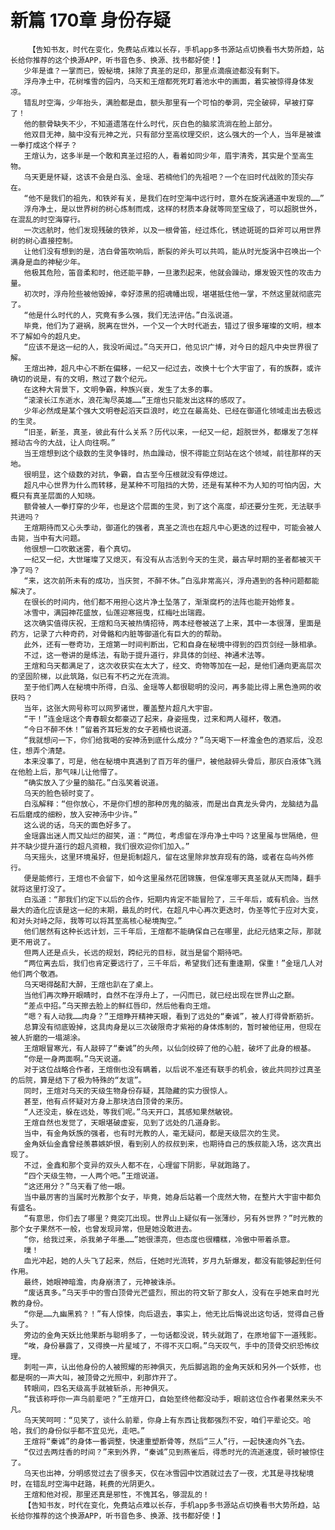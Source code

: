 # 新篇 170章 身份存疑
        【告知书友，时代在变化，免费站点难以长存，手机app多书源站点切换看书大势所趋，站长给你推荐的这个换源APP，听书音色多、换源、找书都好使！】
       少年是谁？一掌而已，毁秘境，抹除了真圣的足印，那里点滴痕迹都没有剩下。
       浮舟净土中，花树堆雪的园内，乌天和王煊都死死盯着池水中的画面，着实被惊得身体发凉。
       错乱时空海，少年抬头，满脸都是血，额头那里有一个可怕的拳洞，完全破碎，早被打穿了！
       他的额骨缺失不少，不知道遗落在什么时代，灰白色的脑浆流淌在脸上部分。
       他双目无神，脑中没有元神之光，只有部分至高纹理交织，这么强大的一个人，当年是被谁一拳打成这个样子？
       王煊认为，这多半是一个敢和真圣过招的人，看着如同少年，眉宇清秀，其实是个至高生物。
       乌天更是怀疑，这该不会是白泓、金瑶、若楠他们的先祖吧？一个在旧时代战败的顶尖存在。
       “他不是我们的祖先，和铁斧有关，是我们在时空海中远行时，意外在旋涡通道中发现的……”
       浮舟净土，是以世界树的树心炼制而成，这样的材质本身就等同至宝级了，可以超脱世外，在混乱的时空海穿行。
       一次远航时，他们发现残破的铁斧，以及一根骨笛，经过炼化，锈迹斑斑的巨斧可以用世界树的树心直接控制。
       让他们没有想到的是，洁白骨笛吹响后，断裂的斧头可以共鸣，能从时光旋涡中召唤出一个满身是血的神秘少年。
       他极其危险，笛音柔和时，他还能平静，一旦激烈起来，他就会躁动，爆发毁灭性的攻击力量。
       初次时，浮舟险些被他毁掉，幸好漆黑的招魂幡出现，堪堪抵住他一掌，不然这里就彻底完了。
       “他是什么时代的人，究竟有多么强，我们无法评估。”白泓说道。
       毕竟，他们为了避祸，脱离在世外，一个又一个大时代逝去，错过了很多璀璨的文明，根本不了解如今的超凡史。
       “应该不是这一纪的人，我没听闻过。”乌天开口，他见识广博，对今日的超凡中央世界很了解。
       王煊出神，超凡中心不断在偏移，一纪又一纪过去，改换十七个大宇宙了，有的族群，或许确切的说是，有的文明，熬过了数个纪元。
       在这种大背景下，文明争霸，种族兴衰，发生了太多的事。
       “滚滚长江东逝水，浪花淘尽英雄……”王煊也只能发出这样的感叹了。
       少年必然成是某个强大文明卷起滔天巨浪时，屹立在最高处、已经在御道化领域走出去极远的生灵。
       “旧圣，新圣，真圣，彼此有什么关系？历代以来，一纪又一纪，超脱世外，都爆发了怎样撼动古今的大战，让人向往啊。”
       当王煊想到这个级数的生灵争锋时，热血躁动，恨不得能立刻站在这个领域，前往那样的天地。
       很明显，这个级数的对抗，争霸，自古至今压根就没有停熄过。
       超凡中心世界为什么而转移，是某种不可阻挡的大势，还是有某种不为人知的可怕内因，大概只有真圣层面的人知晓。
       额骨被人一拳打穿的少年，也是这个层面的生灵，到了这个高度，却还要分生死，无法联手共进吗？
       王煊期待而又心头季动，御道化的强者，真圣之流也在超凡中心更迭的过程中，可能会被人击毙，当中有大问题。
       他很想一口吹散迷雾，看个真切。
       一纪又一纪，大世璀璨了又熄灭，有没有从古活到今天的生灵，最古早时期的圣者都被灭干净了吗？
       “来，这次前所未有的成功，当庆贺，不醉不休。”白泓非常高兴，浮舟遇到的各种问题都能解决了。
       在很长的时间内，他们都不用担心这片净土坠落了，渐渐腐朽的法阵也能开始修复。
       冰雪中，满园神花盛放，仙莲迎寒摇曳，红梅吐出瑞霞。
       这次确实值得庆祝，王煊和乌天被热情招待，两本经卷被送了上来，其中一本很薄，里面是药方，记录了六种奇药，对骨骼和内脏等御道化有巨大的的帮助。
       此外，还有一卷奇功，王煊第一时间判断出，它和自身在秘境中得到的四页剑经一脉相承。
       不过，这一卷讲的是练法，有助于提升道行，非具体的剑经、神通术法等。
       王煊和乌天都满足了，这次收获实在太大了，经文、奇物等加在一起，是他们通向更高层次的坚固阶梯，以此筑路，似已有不朽之光在流淌。
       至于他们两人在秘境中所得，白泓、金瑶等人都很聪明的没问，再多能比得上黑色渔网的收获吗？
       当年，这张大网号称可以网罗诸世，覆盖整片超凡大宇宙。
       “干！”连金瑶这个青春靓女都豪迈了起来，身姿摇曳，过来和两人碰杯，敬酒。
       “今日不醉不休！”留着齐耳短发的女子若楠也说道。
       “我就想问一下，你们给我喝的安神汤到底什么成分？”乌天喝下一杯澹金色的酒浆后，没忍住，想弄个清楚。
       本来没事了，可是，他在秘境中真遇到了百万年的僵尸，被他敲碎头骨后，那灰白液体飞溅在他脸上后，那气味儿让他懵了。
       “确实放入了少量的脑花。”白泓笑着说道。
       乌天的脸色顿时变了。
       白泓解释：“但你放心，不是你们想的那种厉鬼的脑液，而是出自真龙头骨内，龙脑结为晶石后磨成的细粉，放入安神汤中少许。”
       这么说的话，乌天的面色好多了。
       金瑶露出迷人而又灿烂的甜笑，道：“两位，考虑留在浮舟净土中吗？这里虽与世隔绝，但并不缺少提升道行的超凡资粮，我们很欢迎你们加入。”
       乌天摇头，这里环境虽好，但是扼制超凡，留在这里除非放弃现有的路，或者在岛屿外修行。
       便是能修行，王煊也不会留下，如今这里虽然花团锦簇，但保准哪天真圣就从天而降，翻手就将这里打没了。
       白泓道：“那我们约定下以后的合作，短期内肯定不能冒险了，三千年后，或有机会。当然最大的造化应该是这一纪的末期，最乱的时代，在超凡中心再次更迭时，伪圣等忙于应对大变，和对头对峙之际，我等可以将其至高核心秘境掏空。”
       他们居然有这种长远计划，三千年后，王煊都不能确保自己在哪里，此纪元结束之际，那就更不用说了。
       但两人还是点头，长远的规划，跨纪元的目标，就当是留个期待吧。
       “两位离去后，我们也肯定要远行了，三千年后，希望我们还有重逢期，保重！”金瑶几人对他们两个敬酒。
       乌天喝得酩酊大醉，王煊也趴在了桌上。
       当他们再次睁开眼睛时，自然不在浮舟上了，一闪而已，就已经出现在世界山之巅。
       “差点中招。”乌天擦去脸上的鲜红唇印，然后他看向王煊。
       “嗯？有人动我……肉身？”王煊睁开精神天眼，看到了远处的“秦诚”，被人打得骨断筋折。
       总算没有彻底毁掉，这具肉身是以三次破限奇才紫裕的身体炼制的，暂时被他征用，但现在被人折磨的一塌湖涂。
       王煊眼冒寒光，有人敲碎了“秦诚”的头颅，以仙剑绞碎了他的心脏，破坏了此身的根基。
       “你是一身两面啊。”乌天说道。
       对于这位战略合作者，王煊倒也没有瞒着，以后说不准还有联手的机会，彼此共同抄过真圣的后院，算是结下了极为特殊的“友谊”。
       同时，王煊对乌天的天级生物身份存疑，其隐藏的实力很惊人。
       甚至，他有点怀疑对方身上那块洁白顶骨的来历。
       “人还没走，躲在远处，等我们呢。”乌天开口，其感知果然敏锐。
       王煊自然也发觉了，天眼堪破虚妄，见到了远处的几道身影。
       当中，有金角妖族的强者，也有时光教的人，毫无疑问，都是天级层次的生灵。
       金角妖仙金鑫曾经羡慕嫉妒恨，看到别人的叔叔到来，也期待自己的族叔能入场，这次真出现了。
       不过，金鑫和那个变异的双头人都不在，心理留下阴影，早就跑路了。
       “四个天级生物，一人两个吧。”王煊说道。
       “这还用分？”乌天看了他一眼。
       当中最厉害的当属时光教那个女子，毕竟，她身后站着一个庞然大物，在整片大宇宙中都负有盛名。
       “有意思，你们去了哪里？竟突兀出现。世界山上疑似有一张薄纱，另有外世界？”时光教的那个女子果然不一般，也曾发现异常，但是她没敢进去。
       “你，给我过来，杀我弟子年墨……”她很漂亮，但态度也很糟糕，冷傲中带着杀意。
       噗！
       血光冲起，她的人头飞了起来，然后，任她时光流转，岁月九斩爆发，都没有能够起到任何作用。
       最终，她眼神暗澹，肉身崩溃了，元神被诛杀。
       “废话真多。”乌天手中的雪白顶骨光芒盛烈，照出的符文斩了那女人，没有在乎她来自时光教的身份。
       “你是……九幽黑鸦？！”有人惊悚，向后退去，事实上，他无比后悔说出这句话，觉得自己昏头了。
       旁边的金角天妖比他果断与聪明多了，一句话都没说，转头就跑了，在原地留下一道残影。
       “唉，身份暴露了，又得换一片星域了，不得不灭口啊。”乌天叹气，手中的顶骨交织恐怖纹理。
       刺啦一声，认出他身份的人被照耀的形神俱灭，先后脚逃跑的金角天妖和另外一个妖修，也都是啊的一声大叫，被顶骨之光照中，刹那炸开了。
       转眼间，四名天级高手就被斩杀，形神俱灭。
       “我该称呼你一声乌前辈吧？”王煊开口，自始至终他都没动手，眼前这位合作者果然来头不凡。
       乌天笑呵呵：“见笑了，谈什么前辈，你身上有东西让我都强烈不安，咱们平辈论交。哈哈，我们的身份似乎都不宜见光，走吧。”
       王煊将“秦诚”的身体一番调整，快速重塑断骨等，然后“三人”行，一起快速向外飞去。
       “仅过去两炷香的时间？”来到外界，“秦诚”见到燕雀后，得悉时光的流逝速度，顿时被惊住了。
       乌天也出神，分明感觉过去了很多天，仅在冰雪园中饮酒就过去了一夜，尤其是寻找秘境时，在错乱时空海中赶路，耗费的光阴更久。
       王煊和他对视，那里还真是邪性，不愧其名，够混乱的！
       【告知书友，时代在变化，免费站点难以长存，手机app多书源站点切换看书大势所趋，站长给你推荐的这个换源APP，听书音色多、换源、找书都好使！】